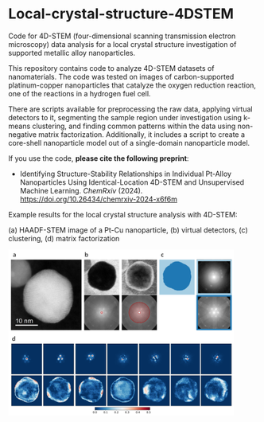 # Local-crystal-structure-4DSTEM

Code for 4D-STEM (four-dimensional scanning transmission electron microscopy) data analysis for a local crystal structure investigation of supported metallic alloy nanoparticles.

This repository contains code to analyze 4D-STEM datasets of nanomaterials. The code was tested on images of carbon-supported platinum-copper nanoparticles that catalyze the oxygen reduction reaction, one of the reactions in a hydrogen fuel cell. 

There are scripts available for preprocessing the raw data, applying virtual detectors to it, segmenting the sample region under investigation using k-means clustering, and finding common patterns within the data using non-negative matrix factorization. Additionally, it includes a script to create a core-shell nanoparticle model out of a single-domain nanoparticle model.

If you use the code, **please cite the following preprint**: 

* Identifying Structure-Stability Relationships in Individual Pt-Alloy Nanoparticles Using Identical-Location 4D-STEM and Unsupervised Machine Learning. *ChemRxiv* (2024). https://doi.org/10.26434/chemrxiv-2024-x6f6m

Example results for the local crystal structure analysis with 4D-STEM:

(a) HAADF-STEM image of a Pt-Cu nanoparticle, (b) virtual detectors, (c) clustering, (d) matrix factorization
<p align="left">
  <img src="example.png" width="90%" title="Local crystal structure analysis with 4D-STEM">
<p align="left">
